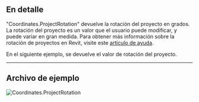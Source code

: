 ## En detalle
"Coordinates.ProjectRotation" devuelve la rotación del proyecto en grados. La rotación del proyecto es un valor que el usuario puede modificar, y puede variar en gran medida. Para obtener más información sobre la rotación de proyectos en Revit, visite este [artículo de ayuda](https://help.autodesk.com/view/RVT/2025/ESP/?guid=GUID-C240FF71-D7D4-42C0-981C-4931C7A5E50C).

En el siguiente ejemplo, se devuelve el valor de rotación del proyecto.

___
## Archivo de ejemplo

![Coordinates.ProjectRotation](./Revit.Elements.Coordinates.ProjectRotation_img.jpg)

